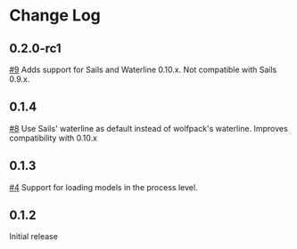 Change Log
==========

## 0.2.0-rc1
[#9](https://github.com/fdvj/wolfpack/issues/9)
Adds support for Sails and Waterline 0.10.x. Not compatible with Sails 0.9.x.

## 0.1.4
[#8](https://github.com/fdvj/wolfpack/commit/286d37979f32faa546ab8c33f5239ddefc9513d4) Use Sails' waterline as default instead of wolfpack's waterline. Improves compatibility with 0.10.x

## 0.1.3

[#4](https://github.com/fdvj/wolfpack/pull/4) Support for loading models in the process level.

## 0.1.2

Initial release